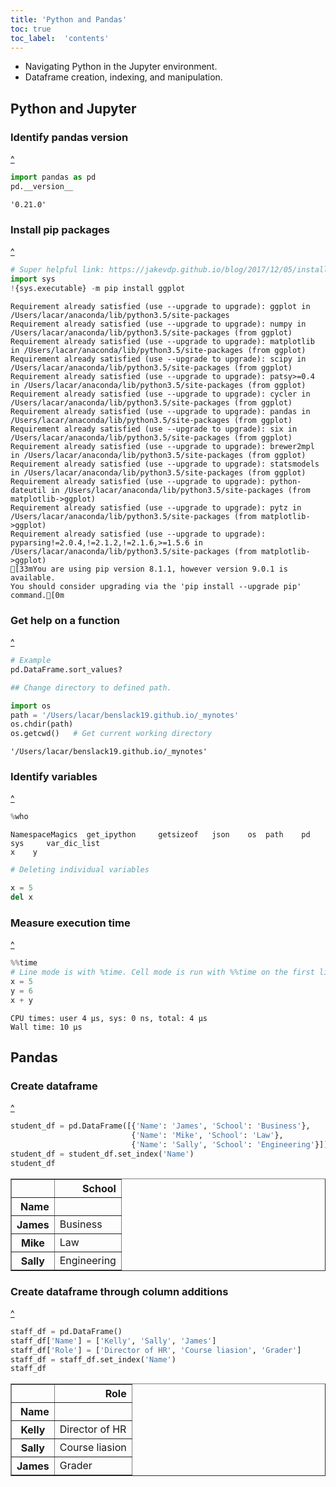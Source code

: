 ```yaml
--- 
title: 'Python and Pandas'
toc: true
toc_label:  'contents'
---
```


- Navigating Python in the Jupyter environment.
- Dataframe creation, indexing, and manipulation.

## Python and Jupyter

### Identify pandas version
<a href="#top">^</a>

```python
import pandas as pd
pd.__version__
```




    '0.21.0'



### Install pip packages
<a href="#top">^</a>

```python
# Super helpful link: https://jakevdp.github.io/blog/2017/12/05/installing-python-packages-from-jupyter/
import sys
!{sys.executable} -m pip install ggplot
```

    Requirement already satisfied (use --upgrade to upgrade): ggplot in /Users/lacar/anaconda/lib/python3.5/site-packages
    Requirement already satisfied (use --upgrade to upgrade): numpy in /Users/lacar/anaconda/lib/python3.5/site-packages (from ggplot)
    Requirement already satisfied (use --upgrade to upgrade): matplotlib in /Users/lacar/anaconda/lib/python3.5/site-packages (from ggplot)
    Requirement already satisfied (use --upgrade to upgrade): scipy in /Users/lacar/anaconda/lib/python3.5/site-packages (from ggplot)
    Requirement already satisfied (use --upgrade to upgrade): patsy>=0.4 in /Users/lacar/anaconda/lib/python3.5/site-packages (from ggplot)
    Requirement already satisfied (use --upgrade to upgrade): cycler in /Users/lacar/anaconda/lib/python3.5/site-packages (from ggplot)
    Requirement already satisfied (use --upgrade to upgrade): pandas in /Users/lacar/anaconda/lib/python3.5/site-packages (from ggplot)
    Requirement already satisfied (use --upgrade to upgrade): six in /Users/lacar/anaconda/lib/python3.5/site-packages (from ggplot)
    Requirement already satisfied (use --upgrade to upgrade): brewer2mpl in /Users/lacar/anaconda/lib/python3.5/site-packages (from ggplot)
    Requirement already satisfied (use --upgrade to upgrade): statsmodels in /Users/lacar/anaconda/lib/python3.5/site-packages (from ggplot)
    Requirement already satisfied (use --upgrade to upgrade): python-dateutil in /Users/lacar/anaconda/lib/python3.5/site-packages (from matplotlib->ggplot)
    Requirement already satisfied (use --upgrade to upgrade): pytz in /Users/lacar/anaconda/lib/python3.5/site-packages (from matplotlib->ggplot)
    Requirement already satisfied (use --upgrade to upgrade): pyparsing!=2.0.4,!=2.1.2,!=2.1.6,>=1.5.6 in /Users/lacar/anaconda/lib/python3.5/site-packages (from matplotlib->ggplot)
    [33mYou are using pip version 8.1.1, however version 9.0.1 is available.
    You should consider upgrading via the 'pip install --upgrade pip' command.[0m


### Get help on a function
<a href="#top">^</a>

```python
# Example
pd.DataFrame.sort_values?
```


```python
## Change directory to defined path.
```


```python
import os
path = '/Users/lacar/benslack19.github.io/_mynotes'
os.chdir(path)   
os.getcwd()   # Get current working directory
```




    '/Users/lacar/benslack19.github.io/_mynotes'



### Identify variables
<a href="#top">^</a>

```python
%who
```

    NamespaceMagics	 get_ipython	 getsizeof	 json	 os	 path	 pd	 sys	 var_dic_list	 
    x	 y	 



```python
# Deleting individual variables
```


```python
x = 5
del x
```

### Measure execution time
<a href="#top">^</a>

```python
%%time
# Line mode is with %time. Cell mode is run with %%time on the first line of the cell.
x = 5
y = 6
x + y
```

    CPU times: user 4 µs, sys: 0 ns, total: 4 µs
    Wall time: 10 µs


## Pandas

### Create dataframe
<a href="#top">^</a>

```python
student_df = pd.DataFrame([{'Name': 'James', 'School': 'Business'},
                           {'Name': 'Mike', 'School': 'Law'},
                           {'Name': 'Sally', 'School': 'Engineering'}])
student_df = student_df.set_index('Name')
student_df
```




<div>
<style scoped>
    .dataframe tbody tr th:only-of-type {
        vertical-align: middle;
    }

    .dataframe tbody tr th {
        vertical-align: top;
    }

    .dataframe thead th {
        text-align: right;
    }
</style>
<table border="1" class="dataframe">
  <thead>
    <tr style="text-align: right;">
      <th></th>
      <th>School</th>
    </tr>
    <tr>
      <th>Name</th>
      <th></th>
    </tr>
  </thead>
  <tbody>
    <tr>
      <th>James</th>
      <td>Business</td>
    </tr>
    <tr>
      <th>Mike</th>
      <td>Law</td>
    </tr>
    <tr>
      <th>Sally</th>
      <td>Engineering</td>
    </tr>
  </tbody>
</table>
</div>



### Create dataframe through column additions
<a href="#top">^</a>

```python
staff_df = pd.DataFrame()
staff_df['Name'] = ['Kelly', 'Sally', 'James']
staff_df['Role'] = ['Director of HR', 'Course liasion', 'Grader']
staff_df = staff_df.set_index('Name')
staff_df
```




<div>
<style scoped>
    .dataframe tbody tr th:only-of-type {
        vertical-align: middle;
    }

    .dataframe tbody tr th {
        vertical-align: top;
    }

    .dataframe thead th {
        text-align: right;
    }
</style>
<table border="1" class="dataframe">
  <thead>
    <tr style="text-align: right;">
      <th></th>
      <th>Role</th>
    </tr>
    <tr>
      <th>Name</th>
      <th></th>
    </tr>
  </thead>
  <tbody>
    <tr>
      <th>Kelly</th>
      <td>Director of HR</td>
    </tr>
    <tr>
      <th>Sally</th>
      <td>Course liasion</td>
    </tr>
    <tr>
      <th>James</th>
      <td>Grader</td>
    </tr>
  </tbody>
</table>
</div>



